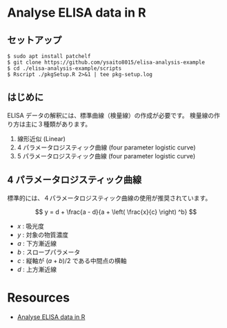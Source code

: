 # Analyse ELISA data in R

## セットアップ

```shell
$ sudo apt install patchelf
$ git clone https://github.com/ysaito8015/elisa-analysis-example
$ cd ./elisa-analysis-example/scripts
$ Rscript ./pkgSetup.R 2>&1 | tee pkg-setup.log
```

## はじめに
ELISA データの解釈には、標準曲線（検量線）の作成が必要です。
検量線の作り方は主に３種類があります。

1. 線形近似 (Linear)
1. 4 パラメータロジスティック曲線 (four parameter logistic curve)
1. 5 パラメータロジスティック曲線 (four parameter logistic curve)


## 4 パラメータロジスティック曲線
標準的には、４パラメータロジスティック曲線の使用が推奨されています。

$$
y = d + \frac{a - d}{a + \left( \frac{x}{c} \right) ^b}
$$

- $x$ : 吸光度
- $y$ : 対象の物質濃度
- $a$ : 下方漸近線
- $b$ : スロープパラメータ
- $c$ : 縦軸が $(a+b)/2$ である中間点の横軸
- $d$ : 上方漸近線



# Resources
- [Analyse ELISA data in R](https://janalin.github.io/analyse-ELISA)
